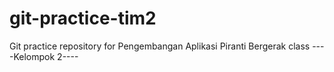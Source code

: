 # git-practice-tim2
Git practice repository for Pengembangan Aplikasi Piranti Bergerak class
----Kelompok 2----
